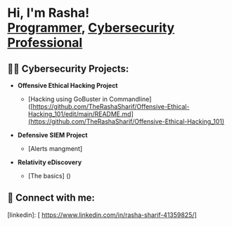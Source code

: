 <h1>Hi, I'm Rasha! <br/><a href="https://github.com/TheRashaSharif/TheRashaSharif)">Programmer</a>, <a href="https://www.linkedin.com/in/rasha-sharif-41359825/">Cybersecurity Professional</a>

<h2>👨‍💻 Cybersecurity Projects: </h2>

- <b>Offensive Ethical Hacking Project</b>
  - [Hacking using GoBuster in Commandline]([https://github.com/TheRashaSharif/Offensive-Ethical-Hacking_101/edit/main/README.md](https://github.com/TheRashaSharif/Offensive-Ethical-Hacking_101)
  
- <b>Defensive SIEM Project </b>
  - [Alerts mangment]
  
- <b>Relativity eDiscovery</b>
  - [The basics] ()
 

<h2> 🤳 Connect with me:</h2>

[linkedin]: [ https://www.linkedin.com/in/rasha-sharif-41359825/]

